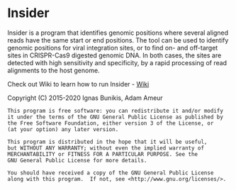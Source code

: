 Insider
=======

Insider is a program that identifies genomic positions where several aligned reads have the same start or end positions. The tool can be used to identify genomic positions for viral integration sites, or to find on- and off-target sites in CRISPR-Cas9 digested genomic DNA. In both cases, the sites are detected with high sensitivity and specificity, by a rapid processing of read alignments to the host genome.

Check out Wiki to learn how to run Insider - [Wiki](https://github.com/UppsalaGenomeCenter/InSiDeR/wiki)



Copyright (C) 2015-2020 Ignas Bunikis, Adam Ameur

    This program is free software: you can redistribute it and/or modify
    it under the terms of the GNU General Public License as published by
    the Free Software Foundation, either version 3 of the License, or
    (at your option) any later version.

    This program is distributed in the hope that it will be useful,
    but WITHOUT ANY WARRANTY; without even the implied warranty of
    MERCHANTABILITY or FITNESS FOR A PARTICULAR PURPOSE. See the
    GNU General Public License for more details.

    You should have received a copy of the GNU General Public License
    along with this program.  If not, see <http://www.gnu.org/licenses/>.
